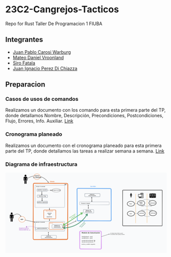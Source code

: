 # 23C2-Cangrejos-Tacticos

Repo for Rust Taller De Programacion 1 FIUBA

## Integrantes

- [Juan Pablo Carosi Warburg](https://github.com/JuampiCarosi)
- [Mateo Daniel Vroonland](https://github.com/MateoVroonland)
- [Siro Fatala](https://github.com/Siro-000)
- [Juan Ignacio Perez Di Chiazza](https://github.com/JuaniFIUBA)

## Preparacion

### Casos de usos de comandos

Realizamos un documento con los comando para esta primera parte del TP, donde detallamos Nombre, Descripción, Precondiciones, Postcondiciones, Flujo, Errores, Info. Auxiliar.
[Link](https://docs.google.com/document/d/1YQVEbZWpcTxVPtevdTQRGLZyZjCM1OuWfK9f1--xii4/edit?usp=sharing)

### Cronograma planeado

Realizamos un documento con el cronograma planeado para esta primera parte del TP, donde detallamos las tareas a realizar semana a semana.
[Link](https://docs.google.com/spreadsheets/d/1zMW_DAc9MXoI6xk1ST1oP9UJRlPCdEcRXhwCicGHFXo/edit?usp=sharing)

### Diagrama de infraestructura

![Diagrama de infraestructura](diagrama.png)
